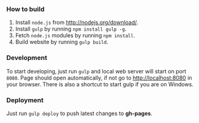 ### How to build
1. Install `node.js` from <http://nodejs.org/download/>.
2. Install `gulp` by running `npm install gulp -g`.
3. Fetch `node.js` modules by running `npm install`.
4. Build website by running `gulp build`.

### Development
To start developing, just run `gulp` and local web server will start on port `8080`. Page should open automatically, if not go to <http://localhost:8080> in your browser. There is also a shortcut to start gulp if you are on Windows. 

### Deployment
Just run `gulp deploy` to push latest changes to **gh-pages**.